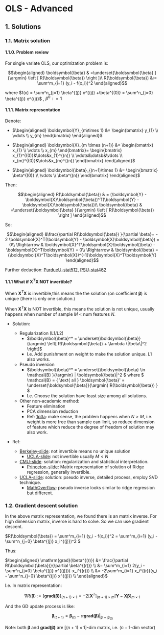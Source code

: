 # OLS - Advanced

## 1. Solutions

### 1.1. Matrix solution

####  1.1.0. Problem review

For single variate OLS, our optimization problem is:

$$\begin{aligned}
    \boldsymbol{\beta} & =\underset{\boldsymbol{\beta} }{\argmin} \left [ R(\boldsymbol{\beta}) \right ]\\
    R(\boldsymbol{\beta}) &:= \sum^m_{i=1} (y_i - f(x_i))^2
\end{aligned}$$

where $f(x) = \sum^n_{j=1} \beta^{(j)} x^{(j)} +\beta^{(0)} = \sum^n_{j=0} \beta^{(j)} x^{(j)}$ , $\beta^{0} : =1$

####  1.1.1. Matrix representation

Denote:
- $\begin{aligned}
    \boldsymbol{Y}_{m\times 1} &= \begin{bmatrix}
           y_{1} \\
           \vdots \\
           y_{m}
         \end{bmatrix}
  \end{aligned}$

- $\begin{aligned}
    \boldsymbol{X}_{m \times (n+1)} &= \begin{bmatrix}
           x_{1} \\
           \vdots \\
           x_{m}
         \end{bmatrix}= \begin{bmatrix}
           x_{1}^{(0)}&\dots&x_{1}^{(n)} \\
           \vdots&\dotsb&\vdots \\
           x_{m}^{(0)}&\dots&x_{m}^{(n)}
         \end{bmatrix}
  \end{aligned}$

- $\begin{aligned}
    \boldsymbol{\beta}_{(n+1)\times 1} &= \begin{bmatrix}
           \beta^{(0)}  \\
           \vdots \\
           \beta^{(n)} 
         \end{bmatrix}
  \end{aligned}$

Then:

$$\begin{aligned}
    R(\boldsymbol{\beta}) & =  (\boldsymbol{Y} - \boldsymbol{X}\boldsymbol{\beta})^T(\boldsymbol{Y} - \boldsymbol{X}\boldsymbol{\beta})\\
     \boldsymbol{\beta} & =\underset{\boldsymbol{\beta} }{\argmin} \left [ R(\boldsymbol{\beta}) \right ]
\end{aligned}$$

So:

$$\begin{aligned}
    &\frac{\partial R(\boldsymbol{\beta}) }{\partial \beta}= - 2 \boldsymbol{X}^T(\boldsymbol{Y} - \boldsymbol{X}\boldsymbol{\beta}) = 0\\
    \Rightarrow & \boldsymbol{X}^T\boldsymbol{X}\boldsymbol{\beta} - \boldsymbol{X}^T\boldsymbol{Y} = 0\\
    \Rightarrow & \boldsymbol{\beta} = (\boldsymbol{X}^T\boldsymbol{X})^{-1}\boldsymbol{X}^T\boldsymbol{Y}
\end{aligned}$$

Further deduction: [PurdueU-stat512](https://www.stat.purdue.edu/~boli/stat512/lectures/topic3.pdf), [PSU-stat462](https://online.stat.psu.edu/stat462/node/132/)

#### 1.1.1 What if $\boldsymbol{X}^T\boldsymbol{X}$ NOT invertible?

When $\boldsymbol{X}^T\boldsymbol{X}$ is invertible,this means the the solution (on coefficient $\boldsymbol{\beta}$) is unique (there is only one solution.)

When $\boldsymbol{X}^T\boldsymbol{X}$ is NOT invertible, this means the solution is not unique, usually happens when number of sample $M$ < num features $N$.

- Solution:
  - Regularization (L1/L2)
    - $\boldsymbol{\beta}^* = \underset{\boldsymbol{\beta}}{\argmin} \left[ R(\boldsymbol{\beta}) + \lambda \|\beta\|^2 \right]$
    - I.e. Add punishment on weight to make the solution unique. L1 also works.
  - Pseudo inversion
    - $\boldsymbol{\beta}^* = \underset{\boldsymbol{\beta} \in \mathcal{B} }{\argmin} \| \boldsymbol{\beta}\|^2 $ where $ \mathcal{B} = \{ \text{ all } \boldsymbol{\beta}' = \underset{\boldsymbol{\beta}}{\argmin} R(\boldsymbol{\beta}) \} $
    - I.e. Choose the solution have least size among all solutions.
  - Other non-academic method:
    - Feature elimination
    - PCA dimension reduction
    - Ref: [1p3a](https://www.1point3acres.com/bbs/thread-520357-1-1.html): make sense, the problem happens when $N>M$, i.e. weight is more free than sample can limit, so reduce dimension of feature which reduce the degree of freedom of solution may also work.

- Ref: 
  - [Berkeley-slide](https://www.stat.berkeley.edu/~aditya/resources/LectureFOUR.pdf): not invertible means no unique solution
    - [UCLA-slide](http://web.cs.ucla.edu/~chohsieh/teaching/CS260_Winter2019/notes_linearregression.pdf): not invertible usually $M<N$
  - [CMU-slide](https://www.cs.cmu.edu/~epxing/Class/10715/lectures/lecture2-LR.pdf): solution: regularization and statistical interpretation.
    - [Princeton-slide](https://www.cs.princeton.edu/~bee/courses/scribe/lec_09_11_2013.pdf): Matrix representation of solution of Ridge regression, generally invertible.
  - [UCLA-slide](http://web.cs.ucla.edu/~chohsieh/teaching/CS260_Winter2019/notes_linearregression.pdf): solution: pseudo inverse, detailed process, employ SVD technique.
    - [MathOverflow](https://mathoverflow.net/questions/384919/is-the-pseudoinverse-the-same-as-least-squares-with-regularization): pseudo inverse looks similar to ridge regression but different.
  
  

### 1.2. Gradient descent solution

In the above matrix representation, we found there is an matrix inverse. For high dimension matrix, inverse is hard to solve. So we can use gradient descent.


$R(\boldsymbol{\beta}) = \sum^m_{i=1} (y_i - f(x_i))^2 = \sum^m_{i=1} (y_i - \sum^n_{j=0} \beta^{(j)} x_i^{(j)})^2 $

Thus:

$\begin{aligned}
    \mathrm{grad}(\beta^{(r)}) &= \frac{\partial R(\boldsymbol{\beta})}{\partial \beta^{(r)}} \\
    &= \sum^m_{i=1} 2(y_i - \sum^n_{j=0} \beta^{(j)} x^{(j)})(-x_i^{(r)}) \\
    &=  -2\sum^m_{i=1} x_i^{(r)}(y_i - \sum^n_{j=0} \beta^{(j)} x^{(j)}) \\
\end{aligned}$

I.e. In matrix representation:

$$\nabla R(\boldsymbol{\beta}) := \left[ \mathbf{grad( \boldsymbol{\beta})} \right]_{(n+1) \times 1}  = - 2 \left [ \boldsymbol{X}^T \right ]_{(n+1) \times m} \left [ \boldsymbol{Y} - \boldsymbol{X}\boldsymbol{\beta} \right ]_{m\times 1}$$

And the GD update process is like:

$$\boldsymbol{\beta}_{(t+1)} = \boldsymbol{\beta}_{(t)} - \alpha \left. \mathbf{grad( \boldsymbol{\beta})} \right |_{\boldsymbol{\beta} = \boldsymbol{\beta}_{(t)}} $$

Note: both $\boldsymbol{\beta}$ and $\mathbf{grad( \boldsymbol{\beta})}$ are $[(n+1) \times 1]$-dim matrix, i.e. ($n+1$-dim vector)
